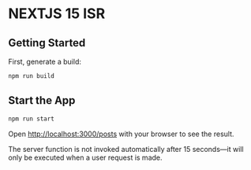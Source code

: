 # NEXTJS 15 ISR

## Getting Started

First, generate a build:

```bash
npm run build
```

## Start the App

```bash
npm run start
```

Open [http://localhost:3000/posts](http://localhost:3000/posts) with your browser to see the result.

The server function is not invoked automatically after 15 seconds—it will only be executed when a user request is made.

